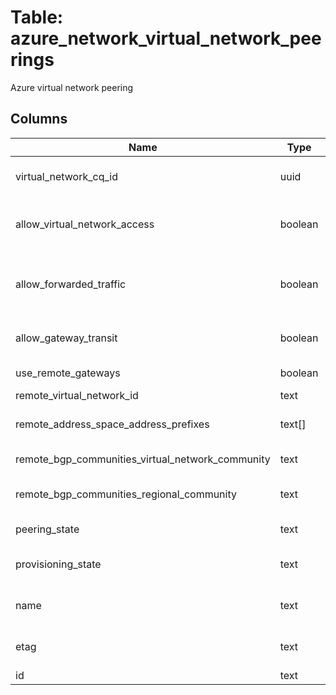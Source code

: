 
# Table: azure_network_virtual_network_peerings
Azure virtual network peering
## Columns
| Name        | Type           | Description  |
| ------------- | ------------- | -----  |
|virtual_network_cq_id|uuid|Unique CloudQuery ID of azure_network_virtual_networks table (FK)|
|allow_virtual_network_access|boolean|Whether the VMs in the local virtual network space would be able to access the VMs in remote virtual network space.|
|allow_forwarded_traffic|boolean|Whether the forwarded traffic from the VMs in the local virtual network will be allowed/disallowed in remote virtual network.|
|allow_gateway_transit|boolean|If gateway links can be used in remote virtual networking to link to this virtual network.|
|use_remote_gateways|boolean|If remote gateways can be used on this virtual network|
|remote_virtual_network_id|text|Resource ID.|
|remote_address_space_address_prefixes|text[]|A list of address blocks reserved for this virtual network in CIDR notation.|
|remote_bgp_communities_virtual_network_community|text|The BGP community associated with the virtual network.|
|remote_bgp_communities_regional_community|text|The BGP community associated with the region of the virtual network.|
|peering_state|text|The status of the virtual network peering|
|provisioning_state|text|The provisioning state of the virtual network peering resource|
|name|text|The name of the resource that is unique within a resource group|
|etag|text|A unique read-only string that changes whenever the resource is updated.|
|id|text|Resource ID.|
